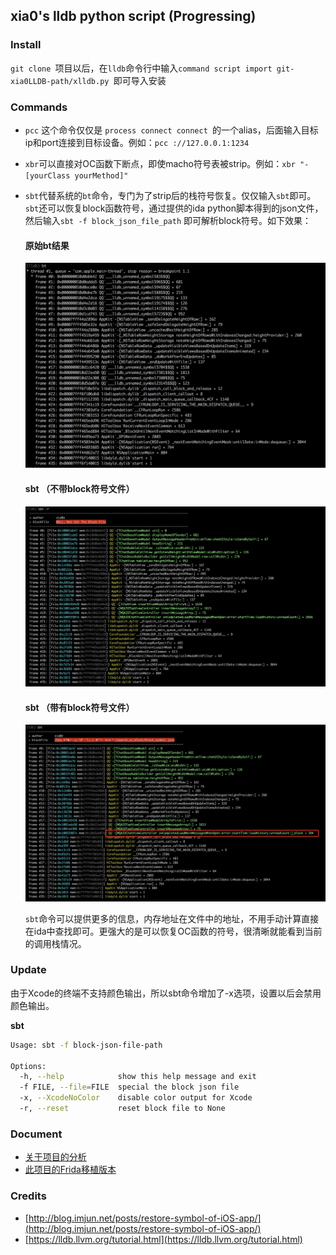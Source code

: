 ## xia0's lldb python script (Progressing)

### Install 

`git clone `项目以后，在`lldb`命令行中输入`command script import git-xia0LLDB-path/xlldb.py `即可导入安装

### Commands

- `pcc` 这个命令仅仅是 `process connect connect `的一个alias，后面输入目标ip和port连接到目标设备。例如：`pcc ://127.0.0.1:1234`

- `xbr`可以直接对OC函数下断点，即使macho符号表被strip。例如：`xbr "-[yourClass yourMethod]"`

- `sbt`代替系统的`bt`命令，专门为了strip后的栈符号恢复。仅仅输入`sbt`即可。`sbt`还可以恢复block函数符号，通过提供的ida python脚本得到的json文件，然后输入`sbt -f block_json_file_path` 即可解析block符号。如下效果：

  #### 原始bt结果

  ![orig_bt](./resource/orig_bt.png)

  #### sbt （不带block符号文件）

  ![sbt-noblockfile](./resource/sbt-noblockfile.png)

  #### sbt （带有block符号文件）

  ![sbt-blockfile](./resource/sbt-blockfile.png)

  

  `sbt`命令可以提供更多的信息，内存地址在文件中的地址，不用手动计算直接在ida中查找即可。更强大的是可以恢复OC函数的符号，很清晰就能看到当前的调用栈情况。

### Update

由于Xcode的终端不支持颜色输出，所以sbt命令增加了-x选项，设置以后会禁用颜色输出。

**sbt**

```bash
Usage: sbt -f block-json-file-path

Options:
  -h, --help            show this help message and exit
  -f FILE, --file=FILE  special the block json file
  -x, --XcodeNoColor    disable color output for Xcode
  -r, --reset           reset block file to None
```



### Document

- [关于项目的分析]([http://4ch12dy.site/2018/10/03/LLDB%E8%B0%83%E8%AF%95%E5%99%A8%E6%A0%88%E7%AC%A6%E5%8F%B7%E5%8C%96/%E5%BC%BA%E5%8C%96%E4%BD%A0%E7%9A%84lldb%E8%B0%83%E8%AF%95%E5%99%A8/](http://4ch12dy.site/2018/10/03/LLDB调试器栈符号化/强化你的lldb调试器/))
- [此项目的Frida移植版本](http://4ch12dy.site/2019/07/02/xia0CallStackSymbols/xia0CallStackSymbols/)

### Credits

- [http://blog.imjun.net/posts/restore-symbol-of-iOS-app/](http://blog.imjun.net/posts/restore-symbol-of-iOS-app/)
- [https://lldb.llvm.org/tutorial.html](https://lldb.llvm.org/tutorial.html)

